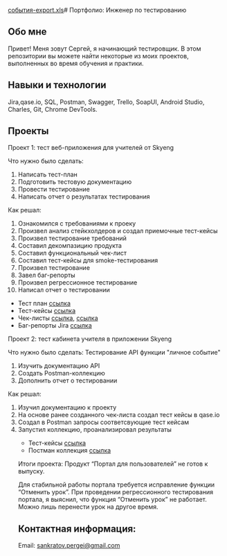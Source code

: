 [события-export.xls](https://github.com/SPank8/-/files/12039881/-export.xls)# Портфолио: Инженер по тестированию
## Обо мне
Привет! Меня зовут Сергей, я начинающий тестировщик.
В этом репозитории вы можете найти некоторые из моих проектов, выполненных во время обучения и практики.

## Навыки и технологии
Jira,qase.io, SQL, Postman, Swagger, Trello,
SoapUI, Android Studio, Charles, Git, Chrome DevTools.

## Проекты
Проект 1: тест веб-приложения для учителей от Skyeng

<p>Что нужно было сделать:</p>
<ol>
<li>Написать тест-план</li> 
<li>Подготовить тестовую документацию</li> 
<li>Провести тестирование</li> 
<li>Написать отчет о результатах тестирования</li> 
</ol>
<p>Как решал:</p>
<ol>
<li>Ознакомился с требованиями к проеку</li> 
<li>Произвел анализ стейкхолдеров и создал приемочные тест-кейсы</li> 
<li>Произвел тестирование требований</li> 
<li>Составил декомпазицию продукта</li> 
<li>Составил функциональный чек-лист</li> 
<li>Составил тест-кейсы для smoke-тестирования</li> 
<li>Произвел тестирование</li> 
<li>Завел баг-репорты</li> 
<li>Произвел регрессионное тестирование</li> 
<li>Написал отчет о тестировании</li> 
</ol>

 - Тест план [ссылка](https://drive.google.com/file/d/1E5sxRVxwmnixZzUnwxOL3YjgPQkR1VC_/view?usp=sharing)
 - Тест-кейсы [ссылка](https://drive.google.com/file/d/1WdJ6T8QHBN4hV1dVu-0Mk2aC6CGmsjG9/view?usp=sharing)
 - Чек-листы [ссылка](https://docs.google.com/spreadsheets/d/1CjwE1lytycX-DmoVR4KJmvbVnRMazv5J/edit?usp=sharing&ouid=101741904213105894434&rtpof=true&sd=true), [ссылка](https://docs.google.com/spreadsheets/d/1YmAC0ASDORjrHgzCMWNF8Yey6rOuzIBV/edit?usp=sharing&ouid=101741904213105894434&rtpof=true&sd=true) 
 - Баг-репорты Jira [ссылка](https://drive.google.com/file/d/1mF2a_UfuI3BdKm6aGYdPc3vBw6vm3cRF/view?usp=sharing)

Проект 2: тест кабинета учителя в приложении Skyeng

<p>Что нужно было сделать: Тестирование API функции "личное событие"
<ol>
<li>Изучить документацию API</li>
<li>Создать Postman-коллекцию</li>
<li>Дополнить отчет о тестировании</li>
</ol>

<p>Как решал:
<ol>
<li>Изучил документацию к проекту</li>
<li>На основе ранее созданного чек-листа создал тест кейсы в qase.io</li>
<li>Создал в Postman запросы соответсвующие тест кейсам</li>
<li>Запустил коллекцию, проанализировал результаты</li>

- Тест-кейсы [ссылка](https://drive.google.com/file/d/1WdJ6T8QHBN4hV1dVu-0Mk2aC6CGmsjG9/view?usp=sharing)
- Постман коллекция [ссылка](https://drive.google.com/file/d/1kASPo56b-6RXQl74BY__Ri9y7wrhmorh/view?usp=drive_link)

<p>Итоги проекта: Продукт “Портал для пользователей” не готов к выпуску.

Для стабильной работы портала требуется исправление функции “Отменить урок”. При проведении регрессионного тестирования портала, я выяснил, что функция “Отменить урок” не работает. Можно лишь перенести урок на другое время.


## Контактная информация:
Email: sankratov.pergei@gmail.com
